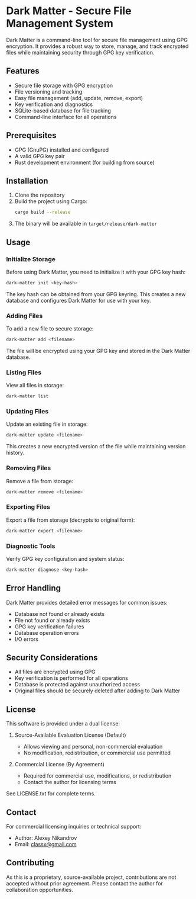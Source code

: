 # Dark Matter - Secure File Management System

Dark Matter is a command-line tool for secure file management using GPG encryption. It provides a robust way to store, manage, and track encrypted files while maintaining security through GPG key verification.

## Features

- Secure file storage with GPG encryption
- File versioning and tracking
- Easy file management (add, update, remove, export)
- Key verification and diagnostics
- SQLite-based database for file tracking
- Command-line interface for all operations

## Prerequisites

- GPG (GnuPG) installed and configured
- A valid GPG key pair
- Rust development environment (for building from source)

## Installation

1. Clone the repository
2. Build the project using Cargo:
   ```bash
   cargo build --release
   ```
3. The binary will be available in `target/release/dark-matter`

## Usage

### Initialize Storage

Before using Dark Matter, you need to initialize it with your GPG key hash:

```bash
dark-matter init <key-hash>
```

The key hash can be obtained from your GPG keyring. This creates a new database and configures Dark Matter for use with your key.

### Adding Files

To add a new file to secure storage:

```bash
dark-matter add <filename>
```

The file will be encrypted using your GPG key and stored in the Dark Matter database.

### Listing Files

View all files in storage:

```bash
dark-matter list
```

### Updating Files

Update an existing file in storage:

```bash
dark-matter update <filename>
```

This creates a new encrypted version of the file while maintaining version history.

### Removing Files

Remove a file from storage:

```bash
dark-matter remove <filename>
```

### Exporting Files

Export a file from storage (decrypts to original form):

```bash
dark-matter export <filename>
```

### Diagnostic Tools

Verify GPG key configuration and system status:

```bash
dark-matter diagnose <key-hash>
```

## Error Handling

Dark Matter provides detailed error messages for common issues:

- Database not found or already exists
- File not found or already exists
- GPG key verification failures
- Database operation errors
- I/O errors

## Security Considerations

- All files are encrypted using GPG
- Key verification is performed for all operations
- Database is protected against unauthorized access
- Original files should be securely deleted after adding to Dark Matter

## License

This software is provided under a dual license:

1. Source-Available Evaluation License (Default)
   - Allows viewing and personal, non-commercial evaluation
   - No modification, redistribution, or commercial use permitted

2. Commercial License (By Agreement)
   - Required for commercial use, modifications, or redistribution
   - Contact the author for licensing terms

See LICENSE.txt for complete terms.

## Contact

For commercial licensing inquiries or technical support:

- Author: Alexey Nikandrov
- Email: classx@gmail.com

## Contributing

As this is a proprietary, source-available project, contributions are not accepted without prior agreement. Please contact the author for collaboration opportunities.
